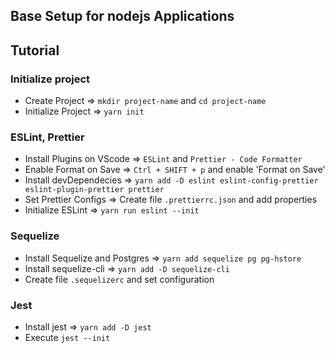 ## Base Setup for nodejs Applications

## Tutorial

### Initialize project

- Create Project => `mkdir project-name` and `cd project-name`
- Initialize Project => `yarn init`

### ESLint, Prettier

- Install Plugins on VScode => `ESLint` and `Prettier - Code Formatter`
- Enable Format on Save => `Ctrl + SHIFT + p` and enable 'Format on Save'
- Install devDependecies => `yarn add -D eslint eslint-config-prettier eslint-plugin-prettier prettier`
- Set Prettier Configs => Create file `.prettierrc.json` and add properties
- Initialize ESLint => `yarn run eslint --init`

### Sequelize

- Install Sequelize and Postgres => `yarn add sequelize pg pg-hstore`
- Install sequelize-cli => `yarn add -D sequelize-cli`
- Create file `.sequelizerc` and set configuration

### Jest

- Install jest => `yarn add -D jest`
- Execute `jest --init`
